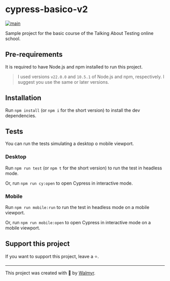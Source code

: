 # cypress-basico-v2

[![main](https://github.com/wlsf82/cy-data-test/actions/workflows/ci.yml/badge.svg)](https://github.com/theodorcoelho/cypress-basico-v2)

Sample project for the basic course of the Talking About Testing online school.

## Pre-requirements

It is required to have Node.js and npm installed to run this project.

> I used versions `v22.0.0` and `10.5.1` of Node.js and npm, respectively. I suggest you use the same or later versions.

## Installation

Run `npm install` (or `npm i` for the short version) to install the dev dependencies.

## Tests

You can run the tests simulating a desktop o mobile viewport.

### Desktop

Run `npm run test` (or `npm t` for the short version) to run the test in headless mode.

Or, run `npm run cy:open` to open Cypress in interactive mode.

### Mobile

Run `npm run mobile:run` to run the test in headless mode on a mobile viewport.

Or, run `npm run mobile:open` to open Cypress in interactive mode on a mobile viewport.

## Support this project

If you want to support this project, leave a ⭐.

___

This project was created with 💚 by [Walmyr](https://walmyr.dev).
